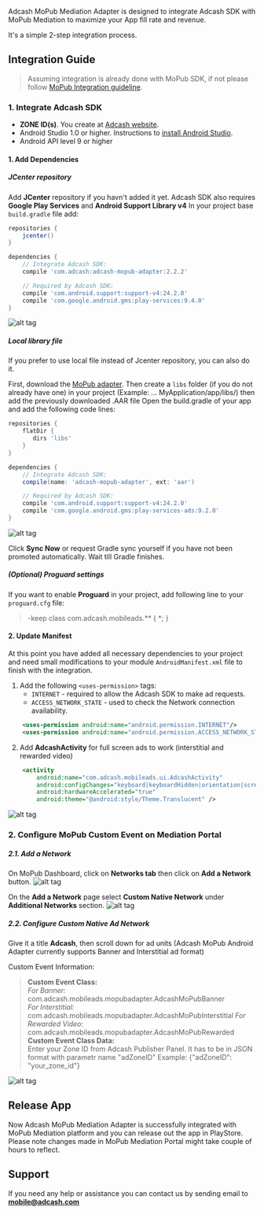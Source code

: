 Adcash MoPub Mediation Adapter is designed to integrate Adcash SDK with MoPub Mediation to maximize your App fill rate and revenue.  

It's a simple 2-step integration process.

## Integration Guide

> Assuming integration is already done with MoPub SDK, if not please follow [MoPub Integration guideline](https://github.com/mopub/mopub-android-sdk/wiki/Getting-Started).  

### 1. Integrate Adcash SDK

* **ZONE ID(s)**. You create at [Adcash website](https://www.adcash.com/console/scripts.php).
* Android Studio 1.0 or higher. Instructions to [install Android Studio](https://developer.android.com/studio/install.html).
* Android API level 9 or higher

#### 1. Add Dependencies

##### JCenter repository

Add **JCenter** repository if you havn't added it yet. Adcash SDK also requires **Google Play Services** and **Android Support Library v4** 
In your project base `build.gradle` file add:

```groovy
repositories {
    jcenter()
}

dependencies {
    // Integrate Adcash SDK:
    compile 'com.adcash:adcash-mopub-adapter:2.2.2'

    // Required by Adcash SDK:
    compile 'com.android.support:support-v4:24.2.0'
    compile 'com.google.android.gms:play-services:9.4.0'
}
```
![alt tag](http://developer.adca.sh/wp-content/uploads/2016/09/AndroidSDK-MoPub-Adapter-Gradle-Script.png)
##### Local library file
If you prefer to use local file instead of Jcenter repository, you can also do it.  

First, download the [MoPub adapter](https://github.com/adcash/Adcash-MoPub-Adapter-Android/archive/master.zip). Then create a `libs` folder (if you do not already have one) in your project (Example: ... MyApplication/app/libs/) then add the previously downloaded .AAR file
Open the build.gradle of your app and add the following code lines:

```groovy
repositories {
    flatDir {
       dirs 'libs'
    }
}

dependencies {
    // Integrate Adcash SDK:
    compile(name: 'adcash-mopub-adapter', ext: 'aar')

    // Required by Adcash SDK:
    compile 'com.android.support:support-v4:24.2.0'
    compile 'com.google.android.gms:play-services-ads:9.2.0'
}
```
![alt tag](http://developer.adca.sh/wp-content/uploads/2016/09/AndroidSDK-MoPub-Adapter-Gradle-Script-local.png)

  
Click **Sync Now** or request Gradle sync yourself if you have not been promoted automatically. Wait till Gradle finishes.

##### (Optional) Proguard settings

If you want to enable **Proguard** in your project, add following line to your  `proguard.cfg` file:

> -keep class com.adcash.mobileads.** { *; }

#### 2. Update Manifest

At this point you have added all necessary dependencies to your project and need small modifications to your module `AndroidManifest.xml` file to finish with the integration.

1. Add the following `<uses-permission>` tags: 
    * `INTERNET` - required to allow the Adcash SDK to make ad requests.
    * `ACCESS_NETWORK_STATE` - used to check the Network connection availability.  

```xml
    <uses-permission android:name="android.permission.INTERNET"/>
    <uses-permission android:name="android.permission.ACCESS_NETWORK_STATE"/>
```


2. Add **AdcashActivity** for full screen ads to work (interstitial and rewarded video)  

```xml
    <activity
        android:name="com.adcash.mobileads.ui.AdcashActivity"
        android:configChanges="keyboard|keyboardHidden|orientation|screenLayout|uiMode|screenSize|smallestScreenSize"
        android:hardwareAccelerated="true"
        android:theme="@android:style/Theme.Translucent" />
```
![alt tag](http://developer.adca.sh/wp-content/uploads/2016/09/AndroidSDK-MoPub-Adapter-Manifest-File.png)

### 2. Configure MoPub Custom Event on Mediation Portal

##### 2.1. Add a Network

On MoPub Dashboard, click on **Networks tab** then click on **Add a Network** button.
![alt tag](http://developer.adca.sh/wp-content/uploads/2016/09/ScreenShot2.png)

On the **Add a Network** page select **Custom Native Network** under **Additional Networks** section.
![alt tag](http://developer.adca.sh/wp-content/uploads/2016/09/ScreenShot3.png)

##### 2.2. Configure Custom Native Ad Network

Give it a title **Adcash**, then scroll down for ad units (Adcash MoPub Android Adapter currently supports Banner and Interstitial ad format)   

Custom Event Information:  
>	**Custom Event Class:**  
   	_For Banner:_ com.adcash.mobileads.mopubadapter.AdcashMoPubBanner  
	_For Interstitial:_ com.adcash.mobileads.mopubadapter.AdcashMoPubInterstitial 
        _For Rewarded Video:_ com.adcash.mobileads.mopubadapter.AdcashMoPubRewarded
>	**Custom Event Class Data:**  
>	Enter your Zone ID from Adcash Publisher Panel. It has to be in JSON format with parametr name "adZoneID"
>	Example: {"adZoneID": "your_zone_id"}   

![alt tag](http://developer.adca.sh/wp-content/uploads/2016/09/ScreenShot4.png)

## Release App
Now Adcash MoPub Mediation Adapter is successfully integrated with MoPub Mediation platform and you can release out the app in PlayStore. Please note changes made in MoPub Mediation Portal might take couple of hours to reflect.

## Support
If you need any help or assistance you can contact us by sending email to **mobile@adcash.com**